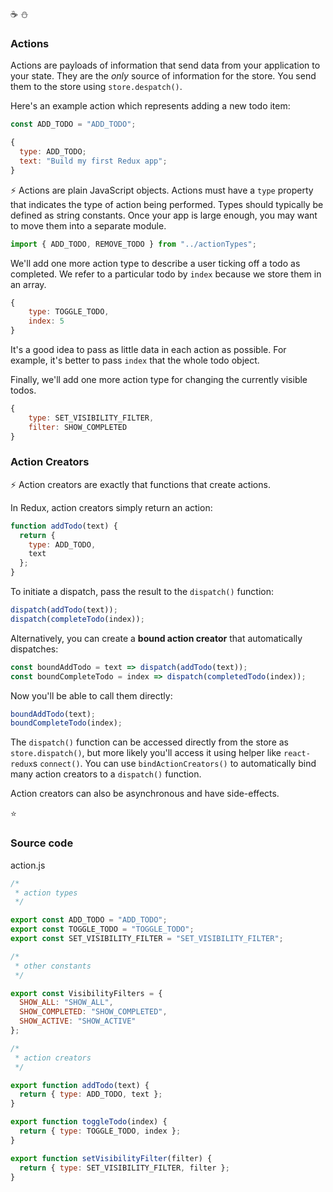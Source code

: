 :coffee: :snowman:

### Actions 

Actions are payloads of information that send data from your application to your state. They are the _only_ source of information for the store. You send them to the store using `store.despatch()`.

Here's an example action which represents adding a new todo item:

```javascript
const ADD_TODO = "ADD_TODO";
```

```javascript
{
  type: ADD_TODO;
  text: "Build my first Redux app";
}
```

:zap: Actions are plain JavaScript objects. Actions must have a `type` property that indicates the type of action being performed. Types should typically be defined as string constants. Once your app is large enough, you may want to move them into a separate module.

```javascript
import { ADD_TODO, REMOVE_TODO } from "../actionTypes";
```

We'll add one more action type to describe a user ticking off a todo as completed. We refer to a particular todo by `index` because we store them in an array.

```javascript
{
    type: TOGGLE_TODO,
    index: 5
}
```

It's a good idea to pass as little data in each action as possible. For example, it's better to pass `index` that the whole todo object.

Finally, we'll add one more action type for changing the currently visible todos.

```javascript
{
    type: SET_VISIBILITY_FILTER,
    filter: SHOW_COMPLETED
}
```

### Action Creators

:zap: Action creators are exactly that functions that create actions.

In Redux, action creators simply return an action:

```javascript
function addTodo(text) {
  return {
    type: ADD_TODO,
    text
  };
}
```

To initiate a dispatch, pass the result to the `dispatch()` function:

```javascript
dispatch(addTodo(text));
dispatch(completeTodo(index));
```

Alternatively, you can create a **bound action creator** that automatically dispatches:

```javascript
const boundAddTodo = text => dispatch(addTodo(text));
const boundCompleteTodo = index => dispatch(completedTodo(index));
```

Now you'll be able to call them directly:

```javascript
boundAddTodo(text);
boundCompleteTodo(index);
```

The `dispatch()` function can be accessed directly from the store as `store.dispatch()`, but more likely you'll access it using helper like `react-redux`s `connect()`. You can use `bindActionCreators()` to automatically bind many action creators to a `dispatch()` function.

Action creators can also be asynchronous and have side-effects.

:star:

### Source code

action.js

```javascript
/*
 * action types
 */

export const ADD_TODO = "ADD_TODO";
export const TOGGLE_TODO = "TOGGLE_TODO";
export const SET_VISIBILITY_FILTER = "SET_VISIBILITY_FILTER";

/*
 * other constants
 */

export const VisibilityFilters = {
  SHOW_ALL: "SHOW_ALL",
  SHOW_COMPLETED: "SHOW_COMPLETED",
  SHOW_ACTIVE: "SHOW_ACTIVE"
};

/*
 * action creators
 */

export function addTodo(text) {
  return { type: ADD_TODO, text };
}

export function toggleTodo(index) {
  return { type: TOGGLE_TODO, index };
}

export function setVisibilityFilter(filter) {
  return { type: SET_VISIBILITY_FILTER, filter };
}
```
